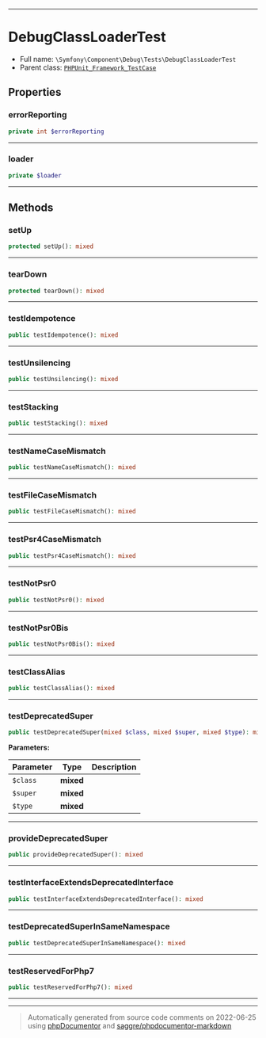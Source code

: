 ***

# DebugClassLoaderTest





* Full name: `\Symfony\Component\Debug\Tests\DebugClassLoaderTest`
* Parent class: [`PHPUnit_Framework_TestCase`](../../../../PHPUnit_Framework_TestCase.md)



## Properties


### errorReporting



```php
private int $errorReporting
```






***

### loader



```php
private $loader
```






***

## Methods


### setUp



```php
protected setUp(): mixed
```











***

### tearDown



```php
protected tearDown(): mixed
```











***

### testIdempotence



```php
public testIdempotence(): mixed
```











***

### testUnsilencing



```php
public testUnsilencing(): mixed
```











***

### testStacking



```php
public testStacking(): mixed
```











***

### testNameCaseMismatch



```php
public testNameCaseMismatch(): mixed
```











***

### testFileCaseMismatch



```php
public testFileCaseMismatch(): mixed
```











***

### testPsr4CaseMismatch



```php
public testPsr4CaseMismatch(): mixed
```











***

### testNotPsr0



```php
public testNotPsr0(): mixed
```











***

### testNotPsr0Bis



```php
public testNotPsr0Bis(): mixed
```











***

### testClassAlias



```php
public testClassAlias(): mixed
```











***

### testDeprecatedSuper



```php
public testDeprecatedSuper(mixed $class, mixed $super, mixed $type): mixed
```








**Parameters:**

| Parameter | Type | Description |
|-----------|------|-------------|
| `$class` | **mixed** |  |
| `$super` | **mixed** |  |
| `$type` | **mixed** |  |




***

### provideDeprecatedSuper



```php
public provideDeprecatedSuper(): mixed
```











***

### testInterfaceExtendsDeprecatedInterface



```php
public testInterfaceExtendsDeprecatedInterface(): mixed
```











***

### testDeprecatedSuperInSameNamespace



```php
public testDeprecatedSuperInSameNamespace(): mixed
```











***

### testReservedForPhp7



```php
public testReservedForPhp7(): mixed
```











***


***
> Automatically generated from source code comments on 2022-06-25 using [phpDocumentor](http://www.phpdoc.org/) and [saggre/phpdocumentor-markdown](https://github.com/Saggre/phpDocumentor-markdown)
